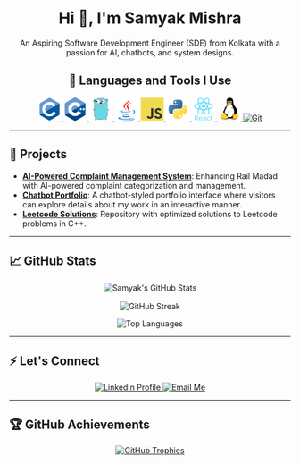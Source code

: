 <h1 align="center">Hi 👋, I'm Samyak Mishra</h1>
<p align="center">An Aspiring Software Development Engineer (SDE) from Kolkata with a passion for AI, chatbots, and system designs.</p>

<h2 align="center">🚀 Languages and Tools I Use</h2>
<p align="center">
  <a href="https://www.cprogramming.com/" target="_blank"> <img src="https://raw.githubusercontent.com/devicons/devicon/master/icons/c/c-original.svg" alt="C" width="42" height="42"/> </a>
  <a href="https://cplusplus.com/" target="_blank"> <img src="https://raw.githubusercontent.com/devicons/devicon/master/icons/cplusplus/cplusplus-original.svg" alt="C++" width="42" height="42"/> </a>
  <a href="https://golang.org/" target="_blank"> <img src="https://raw.githubusercontent.com/devicons/devicon/master/icons/go/go-original.svg" alt="Go" width="42" height="42"/> </a>
  <a href="https://www.java.com/" target="_blank"> <img src="https://raw.githubusercontent.com/devicons/devicon/master/icons/java/java-original.svg" alt="Java" width="42" height="42"/> </a>
  <a href="https://www.javascript.com/" target="_blank"> <img src="https://raw.githubusercontent.com/devicons/devicon/master/icons/javascript/javascript-original.svg" alt="JavaScript" width="42" height="42"/> </a>
  <a href="https://www.python.org/" target="_blank"> <img src="https://raw.githubusercontent.com/devicons/devicon/master/icons/python/python-original.svg" alt="Python" width="42" height="42"/> </a>
  <a href="https://reactjs.org/" target="_blank"> <img src="https://raw.githubusercontent.com/devicons/devicon/master/icons/react/react-original-wordmark.svg" alt="React" width="42" height="42"/> </a>
  <a href="https://www.linux.org/" target="_blank"> <img src="https://raw.githubusercontent.com/devicons/devicon/master/icons/linux/linux-original.svg" alt="Linux" width="42" height="42"/> </a>
  <a href="https://git-scm.com/" target="_blank"> <img src="https://www.vectorlogo.zone/logos/git-scm/git-scm-icon.svg" alt="Git" width="42" height="42"/> </a>
</p>

---

<h2>💼 Projects</h2>

- **[AI-Powered Complaint Management System](https://github.com/Samyak072/Smart-India-Hackathon-2024)**: Enhancing Rail Madad with AI-powered complaint categorization and management.
- **[Chatbot Portfolio](https://github.com/Samyak072/chatbot-portfolio)**: A chatbot-styled portfolio interface where visitors can explore details about my work in an interactive manner.
- **[Leetcode Solutions](https://github.com/Samyak072/Leetcode_Solutions)**: Repository with optimized solutions to Leetcode problems in C++.

---

<h2>📈 GitHub Stats</h2>

<p align="center">
  <img align="center" src="https://github-readme-stats.vercel.app/api?username=Samyak072&show_icons=true&locale=en" alt="Samyak's GitHub Stats" />
</p>
<p align="center">
  <img align="center" src="https://github-readme-streak-stats.herokuapp.com/?user=Samyak072" alt="GitHub Streak" />
</p>
<p align="center">
  <img src="https://github-readme-stats.vercel.app/api/top-langs?username=Samyak072&show_icons=true&locale=en&layout=compact" alt="Top Languages" />
</p>

---

<h2>⚡️ Let's Connect</h2>

<p align="center">
  <a href="https://www.linkedin.com/in/samyak072/" target="_blank">
    <img src="https://img.shields.io/badge/LinkedIn-blue?style=for-the-badge&logo=linkedin&logoColor=white" alt="LinkedIn Profile" />
  </a>
  <a href="mailto:samyak.mishra@gmail.com">
    <img src="https://img.shields.io/badge/Email-red?style=for-the-badge&logo=gmail&logoColor=white" alt="Email Me" />
  </a>
</p>

---

<h2>🏆 GitHub Achievements</h2>
<p align="center">
  <a href="https://github.com/ryo-ma/github-profile-trophy">
    <img src="https://github-profile-trophy.vercel.app/?username=Samyak072" alt="GitHub Trophies" />
  </a>
</p>

